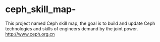 # ceph_skill_map-
This project named  Ceph skill map, the goal is to build and update Ceph technologies and skills of engineers demand by the joint power. http://www.ceph.org.cn
